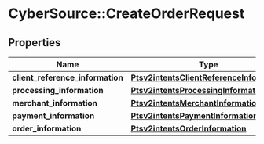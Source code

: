 # CyberSource::CreateOrderRequest

## Properties
Name | Type | Description | Notes
------------ | ------------- | ------------- | -------------
**client_reference_information** | [**Ptsv2intentsClientReferenceInformation**](Ptsv2intentsClientReferenceInformation.md) |  | [optional] 
**processing_information** | [**Ptsv2intentsProcessingInformation**](Ptsv2intentsProcessingInformation.md) |  | [optional] 
**merchant_information** | [**Ptsv2intentsMerchantInformation**](Ptsv2intentsMerchantInformation.md) |  | [optional] 
**payment_information** | [**Ptsv2intentsPaymentInformation**](Ptsv2intentsPaymentInformation.md) |  | [optional] 
**order_information** | [**Ptsv2intentsOrderInformation**](Ptsv2intentsOrderInformation.md) |  | [optional] 


